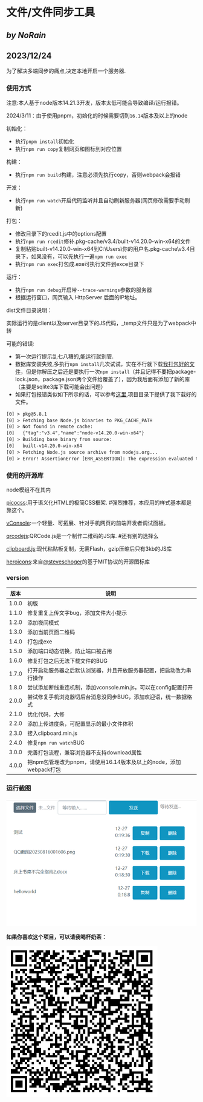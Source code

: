 # 文件/文件同步工具

## *by NoRain*

## 2023/12/24

为了解决多端同步的痛点,决定本地开启一个服务器.

### 使用方式

注意:本人基于node版本14.21.3开发，版本太低可能会导致编译/运行报错。

2024/3/11：由于使用pnpm，初始化的时候需要切到```16.14```版本及以上的node

初始化：

- 执行```pnpm install```初始化
- 执行```npm run copy```复制网页和图标到对应位置

构建：

- 执行```npm run build```构建，注意必须先执行copy，否则webpack会报错

开发：

- 执行```npm run watch```开启代码监听并且自动刷新服务器(网页修改需要手动刷新)

打包：

- 修改目录下的rcedit.js中的options配置
- 执行```npm run rcedit```修补.pkg-cache/v3.4/built-v14.20.0-win-x64的文件
- 复制粘贴built-v14.20.0-win-x64到C:\Users\你的用户名\.pkg-cache\v3.4目录下，如果没有，可以先执行一遍```npm run exec```
- 执行```npm run exec```打包成.exe可执行文件到exce目录下

运行：

- 执行```npm run debug```开启带```--trace-warnings```参数的服务器
- 根据运行窗口，网页输入 HttpServer 后面的IP地址。

dist文件目录说明：

实际运行的是client以及server目录下的JS代码，_temp文件只是为了webpack中转

可能的错误:

- 第一次运行提示乱七八糟的,能运行就别管.
- 数据库安装失败,多执行```npm install```几次试试，实在不行就下载[我打包好的文件](https://github.com/NoRainLand/filesync/releases/tag/untagged-effc87f7dee701d8da7f)，但是你解压之后还是要执行一次```npm install```（并且记得不要把package-lock.json，package.json两个文件给覆盖了），因为我后面有添加了新的库（主要是sqlite3库下载可能会出问题）
- 如果打包报错类似如下所示的话，可以参考[这里](https://segmentfault.com/a/1190000041958374),项目目录下提供了我下载好的文件。

```txt
[0] > pkg@5.8.1
[0] > Fetching base Node.js binaries to PKG_CACHE_PATH
[0] > Not found in remote cache:
[0]   {"tag":"v3.4","name":"node-v14.20.0-win-x64"}
[0] > Building base binary from source:
[0]   built-v14.20.0-win-x64
[0] > Fetching Node.js source archive from nodejs.org...
[0] > Error! AssertionError [ERR_ASSERTION]: The expression evaluated to a falsy value:
```

### 使用的开源库

node模组不在其内

[picocss](https://picocss.com/):用于语义化HTML的极简CSS框架. #强烈推荐，本应用的样式基本都是靠这个。

[vConsole](https://github.com/Tencent/vConsole):一个轻量、可拓展、针对手机网页的前端开发者调试面板。

[qrcodejs](https://github.com/davidshimjs/qrcodejs):QRCode.js是一个制作二维码的JS库. #还有别的选择么

[clipboard.js](https://github.com/zenorocha/clipboard.js):现代粘贴板复制，无需Flash，gzip压缩后只有3kb的JS库

[heroicons](https://heroicons.dev/):来自[@steveschoger](https://twitter.com/steveschoger)的基于MIT协议的开源图标库

### version

|版本|说明|
|---|---|
|1.0.0|初版|
|1.1.0|修复重复上传文字bug，添加文件大小提示|
|1.2.0|添加夜间模式|
|1.3.0|添加当前页面二维码|
|1.4.0|打包成exe|
|1.5.0|添加端口动态切换，防止端口被占用|
|1.6.0|修复打包之后无法下载文件的BUG|
|1.7.0|打开启动服务器之后默认浏览器，并且开放服务器配置，把启动改为串行操作|
|1.8.0|尝试添加断线重连机制，添加vconsole.min.js，可以在config配置打开|
|2.0.0|尝试修复手机浏览器切后台消息没同步BUG，添加欢迎语，统一数据格式|
|2.1.0|优化代码，大修|
|2.2.0|添加上传进度条，可配置显示的最小文件体积|
|2.3.0|接入clipboard.min.js|
|2.4.0|修复```npm run watch```BUG|
|3.0.0|完善打包流程，兼容浏览器不支持download属性|
|4.0.0|把npm包管理改为pnpm，请使用16.14版本及以上的node，添加webpack打包|

### 运行截图

![screenshot](screenshot.png)

**如果你喜欢这个项目，可以请我喝杯奶茶：**

![joke](joke.png)
